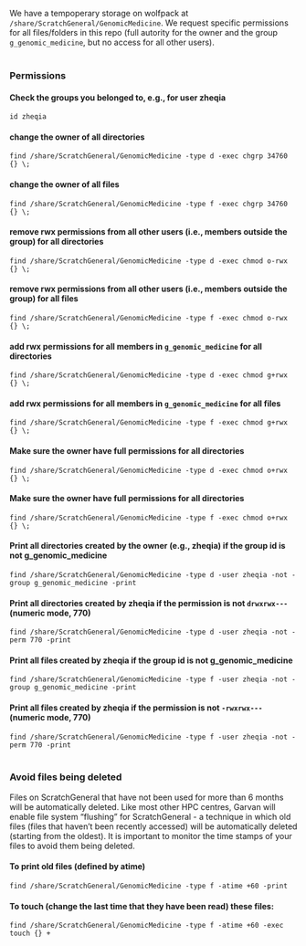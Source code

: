 

We have a tempoperary storage on wolfpack at `/share/ScratchGeneral/GenomicMedicine`. We request specific permissions for all files/folders in this repo (full autority for the owner and the group `g_genomic_medicine`, but no access for all other users). 
<br><br>

### Permissions

#### Check the groups you belonged to, e.g., for user zheqia
`id zheqia` 

#### change the owner of all directories 
`find /share/ScratchGeneral/GenomicMedicine -type d -exec chgrp 34760 {} \;`
#### change the owner of all files 
`find /share/ScratchGeneral/GenomicMedicine -type f -exec chgrp 34760 {} \;`

#### remove rwx permissions from all other users (i.e., members outside the group) for all directories
`find /share/ScratchGeneral/GenomicMedicine -type d -exec chmod o-rwx {} \;`
#### remove rwx permissions from all other users (i.e., members outside the group) for all files
`find /share/ScratchGeneral/GenomicMedicine -type f -exec chmod o-rwx {} \;`

#### add rwx permissions for all members in `g_genomic_medicine` for all directories 
`find /share/ScratchGeneral/GenomicMedicine -type d -exec chmod g+rwx {} \;`
#### add rwx permissions for all members in `g_genomic_medicine` for all files 
`find /share/ScratchGeneral/GenomicMedicine -type f -exec chmod g+rwx {} \;`

#### Make sure the owner have full permissions for all directories
`find /share/ScratchGeneral/GenomicMedicine -type d -exec chmod o+rwx {} \;`
#### Make sure the owner have full permissions for all directories
`find /share/ScratchGeneral/GenomicMedicine -type f -exec chmod o+rwx {} \;`

#### Print all directories created by the owner (e.g., zheqia) if the group id is not g_genomic_medicine
`find /share/ScratchGeneral/GenomicMedicine -type d -user zheqia -not -group g_genomic_medicine -print`
#### Print all directories created by zheqia if the permission is not `drwxrwx---` (numeric mode, 770)
`find /share/ScratchGeneral/GenomicMedicine -type d -user zheqia -not -perm 770 -print`

#### Print all files created by zheqia if the group id is not g_genomic_medicine
`find /share/ScratchGeneral/GenomicMedicine -type f -user zheqia -not -group g_genomic_medicine -print`
#### Print all files created by zheqia if the permission is not `-rwxrwx---` (numeric mode, 770)
`find /share/ScratchGeneral/GenomicMedicine -type f -user zheqia -not -perm 770 -print`
<br><br>


### Avoid files being deleted
Files on ScratchGeneral that have not been used for more than 6 months will be automatically deleted. Like most other HPC centres, Garvan will enable file system “flushing” for ScratchGeneral -  a technique in which old files (files that haven’t been recently accessed) will be automatically deleted (starting from the oldest). It is important to monitor the time stamps of your files to avoid them being deleted. 

#### To print old files (defined by atime)
`find /share/ScratchGeneral/GenomicMedicine -type f -atime +60 -print`
#### To touch (change the last time that they have been read) these files:
`find /share/ScratchGeneral/GenomicMedicine -type f -atime +60 -exec touch {} +`
